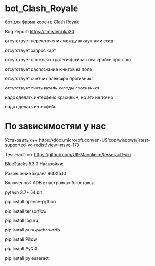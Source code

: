 # bot_Clash_Royale

бот для фарма корон в Clash Royale


Bug Report: https://t.me/leninka20



отсутствует переключеник между аккаунтами ссид

отсутствует запрос карт

отсутствует сложная стратегия(сейчас она крайне простая)

отсутствует распознание юнитов на поле

отсутствует счетчик элексира противника

отсутствует считыватель колоды противника

надо сделать интерфейс красивым, но это не точно

надо сделать интерфейс


# По зависимостям у нас 

Установить с++
https://docs.microsoft.com/en-US/cpp/windows/latest-supported-vc-redist?view=msvc-170


Tesseract-osr
https://github.com/UB-Mannheim/tesseract/wiki


BlueStacks 5.3.0
Настройки:

Разрешение экрана 960Х540

Включенный ADB в настройках блюстакса

python 3.7+ 64 bit

pip install opencv-python

pip install tensorflow

pip install loguru

pip install pure-python-adb

pip install Pillow

pip install PyQt5

pip install pytesseract
